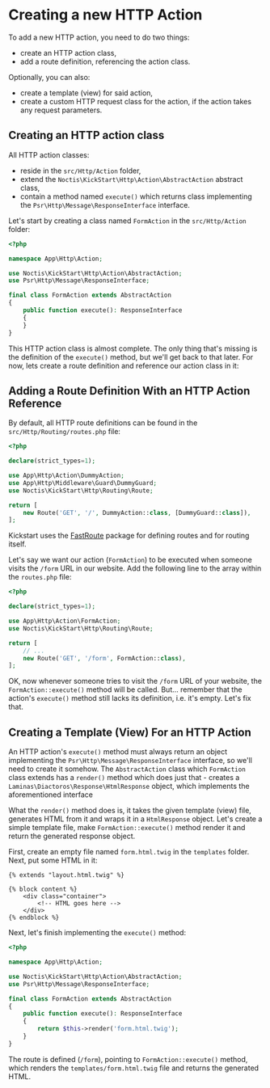# Creating a new HTTP Action

To add a new HTTP action, you need to do two things:

* create an HTTP action class,
* add a route definition, referencing the action class.

Optionally, you can also:

* create a template (view) for said action,
* create a custom HTTP request class for the action, if the action takes any request parameters.

## Creating an HTTP action class

All HTTP action classes:

* reside in the `src/Http/Action` folder,
* extend the `Noctis\KickStart\Http\Action\AbstractAction` abstract class,
* contain a method named `execute()` which returns class implementing the `Psr\Http\Message\ResponseInterface` interface.

Let's start by creating a class named `FormAction` in the `src/Http/Action` folder:

```php
<?php

namespace App\Http\Action;

use Noctis\KickStart\Http\Action\AbstractAction;
use Psr\Http\Message\ResponseInterface;

final class FormAction extends AbstractAction
{
    public function execute(): ResponseInterface
    {
    }
}
```

This HTTP action class is almost complete. The only thing that's missing is the definition of the `execute()` method, 
but we'll get back to that later. For now, lets create a route definition and reference our action class in it:

## Adding a Route Definition With an HTTP Action Reference

By default, all HTTP route definitions can be found in the `src/Http/Routing/routes.php` file:

```php
<?php

declare(strict_types=1);

use App\Http\Action\DummyAction;
use App\Http\Middleware\Guard\DummyGuard;
use Noctis\KickStart\Http\Routing\Route;

return [
    new Route('GET', '/', DummyAction::class, [DummyGuard::class]),
];
```

Kickstart uses the [FastRoute](https://github.com/nikic/FastRoute) package for defining routes and for routing itself.

Let's say we want our action (`FormAction`) to be executed when someone visits the `/form` URL in our website. Add the
following line to the array within the `routes.php` file:

```php
<?php

declare(strict_types=1);

use App\Http\Action\FormAction;
use Noctis\KickStart\Http\Routing\Route;

return [
    // ...
    new Route('GET', '/form', FormAction::class),
];
```

OK, now whenever someone tries to visit the `/form` URL of your website, the `FormAction::execute()` method will be 
called. But... remember that the action's `execute()` method still lacks its definition, i.e. it's empty. Let's fix that.

## Creating a Template (View) For an HTTP Action

An HTTP action's `execute()` method must always return an object implementing the `Psr\Http\Message\ResponseInterface` 
interface, so we'll need to create it somehow. The `AbstractAction` class which `FormAction` class extends has a 
`render()` method which does just that - creates a `Laminas\Diactoros\Response\HtmlResponse` object, which implements
the aforementioned interface

What the `render()` method does is, it takes the given template (view) file, generates HTML from it and wraps it in 
a `HtmlResponse` object. Let's create a simple template file, make `FormAction::execute()` method render it and return 
the generated response object.

First, create an empty file named `form.html.twig` in the `templates` folder. Next, put some HTML in it:

```twig
{% extends "layout.html.twig" %}

{% block content %}
    <div class="container">
        <!-- HTML goes here -->
    </div>
{% endblock %}
```

Next, let's finish implementing the `execute()` method:

```php
<?php

namespace App\Http\Action;

use Noctis\KickStart\Http\Action\AbstractAction;
use Psr\Http\Message\ResponseInterface;

final class FormAction extends AbstractAction
{
    public function execute(): ResponseInterface
    {
        return $this->render('form.html.twig');
    }
}
```

The route is defined (`/form`), pointing to `FormAction::execute()` method, which renders the `templates/form.html.twig`
file and returns the generated HTML.
